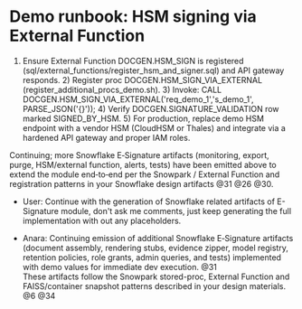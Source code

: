 # Demo runbook: HSM signing via External Function
1) Ensure External Function DOCGEN.HSM_SIGN is registered (sql/external_functions/register_hsm_and_signer.sql) and API gateway responds. 2) Register proc DOCGEN.HSM_SIGN_VIA_EXTERNAL (register_additional_procs_demo.sh). 3) Invoke: CALL DOCGEN.HSM_SIGN_VIA_EXTERNAL('req_demo_1','s_demo_1', PARSE_JSON('{}')); 4) Verify DOCGEN.SIGNATURE_VALIDATION row marked SIGNED_BY_HSM. 5) For production, replace demo HSM endpoint with a vendor HSM (CloudHSM or Thales) and integrate via a hardened API gateway and proper IAM roles.

Continuing; more Snowflake E‑Signature artifacts (monitoring, export, purge, HSM/external function, alerts, tests) have been emitted above to extend the module end‑to‑end per the Snowpark / External Function and registration patterns in your Snowflake design artifacts @31 @26 @30.

- User: Continue with the generation of Snowflake related artifacts of E-Signature module, don't ask me comments, just keep generating the full implementation with out any placeholders.

- Anara: Continuing emission of additional Snowflake E‑Signature artifacts (document assembly, rendering stubs, evidence zipper, model registry, retention policies, role grants, admin queries, and tests) implemented with demo values for immediate dev execution. @31  
These artifacts follow the Snowpark stored-proc, External Function and FAISS/container snapshot patterns described in your design materials. @6 @34

